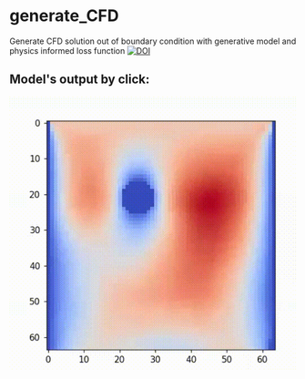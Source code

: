 # generate_CFD
Generate CFD solution out of boundary condition with generative model and physics informed loss function
[![DOI](https://zenodo.org/badge/212940839.svg)](https://zenodo.org/badge/latestdoi/212940839)

## Model's output by click:
![Model's Output By Click](https://github.com/shenw33/generate_CFD/blob/master/Results/output_by_click.gif)
